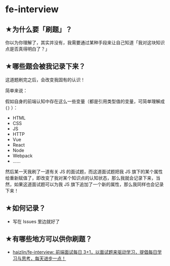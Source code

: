 # fe-interview

## ★为什么要「刷题」？

你以为你理解了，其实并没有，我需要通过某种手段来让自己知道「我对这块知识点是否真得明白了？」

## ★哪些题会被我记录下来？

这道题刷完之后，会改变我固有的认识！

简单来说：

假如自身的前端认知中存在这么一些变量（都是引用类型值的变量，可简单理解成 `{}` ）：

* HTML
* CSS
* JS
* HTTP
* Vue
* React
* Node
* Webpack
* ……

然后某一天我刷了一道有关 JS 的面试题，而这道面试题把我 JS 旗下的某个属性给重新赋值了，即改变了我对某个知识点的认知状态，那么我就会记录下来，当然，如果这道面试题可以为我 JS 旗下追加了一个新的属性，那么我同样也会记录下来！

## ★如何记录？

- 写在 Issues 里边就好了

## ★有哪些地方可以供你刷题？

* [haizlin/fe-interview: 前端面试每日 3+1，以面试题来驱动学习，提倡每日学习与思考，每天进步一点！](https://github.com/haizlin/fe-interview)
